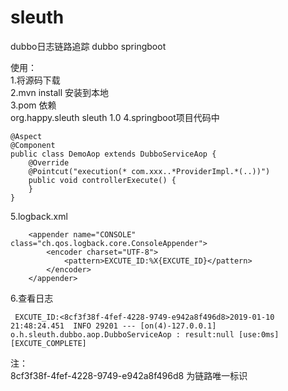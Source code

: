 # sleuth
dubbo日志链路追踪
dubbo springboot

使用：  
1.将源码下载  
2.mvn install 安装到本地  
3.pom 依赖  
        <dependency>
            <groupId>org.happy.sleuth</groupId>
            <artifactId>sleuth</artifactId>
            <version>1.0</version>
        </dependency>
4.springboot项目代码中  

```
@Aspect
@Component
public class DemoAop extends DubboServiceAop {
    @Override
    @Pointcut("execution(* com.xxx..*ProviderImpl.*(..))")
    public void controllerExecute() {
    }
}
```
5.logback.xml  
```
    <appender name="CONSOLE" class="ch.qos.logback.core.ConsoleAppender">
        <encoder charset="UTF-8">
            <pattern>EXCUTE_ID:%X{EXCUTE_ID}</pattern>
        </encoder>
    </appender>
 ```
6.查看日志 
```
 EXCUTE_ID:<8cf3f38f-4fef-4228-9749-e942a8f496d8>2019-01-10 21:48:24.451  INFO 29201 --- [on(4)-127.0.0.1] o.h.sleuth.dubbo.aop.DubboServiceAop : result:null [use:0ms] [EXCUTE_COMPLETE]
```
注：  
8cf3f38f-4fef-4228-9749-e942a8f496d8 为链路唯一标识
